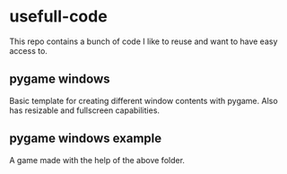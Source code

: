 # usefull-code
This repo contains a bunch of code I like to reuse and want to have easy access to.
## pygame windows
Basic template for creating different window contents with pygame. Also has resizable and fullscreen capabilities.
## pygame windows example
A game made with the help of the above folder.
